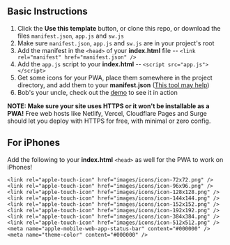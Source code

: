 ## Basic Instructions
1. Click the **Use this template** button, or clone this repo, or download the files `manifest.json`, `app.js` and `sw.js`
2. Make sure `manifest.json`, `app.js` and `sw.js` are in your project's root
3. Add the manifest in the `<head>` of your **index.html** file -- `<link rel="manifest" href="manifest.json" />`
4. Add the `app.js` script to your **index.html** -- `<script src="app.js"></script>`
5. Get some icons for your PWA, place them somewhere in the project directory, and add them to your **manifest.json** ([This tool may help](https://www.pwabuilder.com))
7. Bob's your uncle, check out the [demo](https://pwa-template.surge.sh) to see it in action

**NOTE: Make sure your site uses HTTPS or it won't be installable as a PWA!** Free web hosts like Netlify, Vercel, Cloudflare Pages and Surge should let you deploy with HTTPS for free, with minimal or zero config.

## For iPhones
Add the following to your **index.html** `<head>` as well for the PWA to work on iPhones!
```
<link rel="apple-touch-icon" href="images/icons/icon-72x72.png" />
<link rel="apple-touch-icon" href="images/icons/icon-96x96.png" />
<link rel="apple-touch-icon" href="images/icons/icon-128x128.png" />
<link rel="apple-touch-icon" href="images/icons/icon-144x144.png" />
<link rel="apple-touch-icon" href="images/icons/icon-152x152.png" />
<link rel="apple-touch-icon" href="images/icons/icon-192x192.png" />
<link rel="apple-touch-icon" href="images/icons/icon-384x384.png" />
<link rel="apple-touch-icon" href="images/icons/icon-512x512.png" />
<meta name="apple-mobile-web-app-status-bar" content="#000000" />
<meta name="theme-color" content="#000000" />
```
